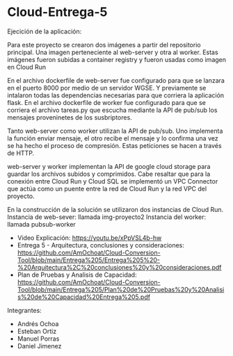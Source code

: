 # Cloud-Entrega-5

Ejecición de la aplicación:

Para este proyecto se crearon dos imágenes a partir del repositorio principal. Una imagen perteneciente al web-server y otra al worker. Estas imágenes fueron subidas a container registry y fueron usadas como imagen en Cloud Run

En el archivo dockerfile de web-server fue configurado para que se lanzara en el puerto 8000 por medio de un servidor WGSE. Y previamente se intalaron todas las dependencias necesarias para que corriera la aplicación flask.
En el archivo dockerfile de worker fue configurado para que se corriera el archivo tareas.py que escucha mediante la API de pub/sub los mensajes proveninetes de los susbriptores.

Tanto web-server como worker utilizan la API de pub/sub. Uno implementa la función enviar mensaje, el otro recibe el mensaje y lo confirma una vez se ha hecho el proceso de compresión. Estas peticiones se hacen a través de HTTP.

web-server y worker implementan la API de google cloud storage para guardar los archivos subidos y comprimidos. Cabe resaltar que para la conexión entre Cloud Run y Cloud SQL se implementó un VPC Connector que actúa como un puente entre la red de Cloud Run y la red VPC del proyecto.

En la construcción de la solución se utilizaron dos instancias de Cloud Run. 
	Instancia de web-sever: llamada img-proyecto2
	Instancia del worker: llamada pubsub-worker	


- Video Explicación: https://youtu.be/xPpVSL4b-hw
- Entrega 5 - Arquitectura, conclusiones y consideraciones: https://github.com/AmOchoat/Cloud-Conversion-Tool/blob/main/Entrega%205/Entrega%205%20-%20Arquitectura%2C%20conclusiones%20y%20consideraciones.pdf
- Plan de Pruebas y Analisis de Capacidad: https://github.com/AmOchoat/Cloud-Conversion-Tool/blob/main/Entrega%205/Plan%20de%20Pruebas%20y%20Analisis%20de%20Capacidad%20Entrega%205.pdf

Integrantes: 

- Andrés Ochoa 
- Esteban Ortiz
- Manuel Porras
- Daniel Jimenez
